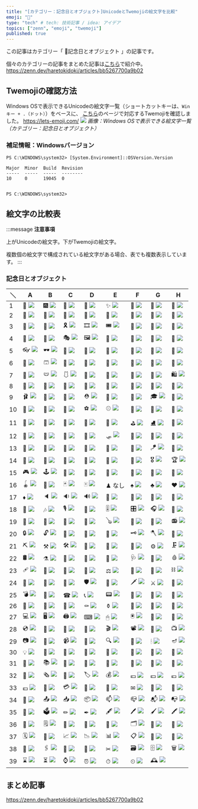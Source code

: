 ```yaml
---
title: "[カテゴリー：記念日とオブジェクト]UnicodeとTwemojiの絵文字を比較"
emoji: "🎈"
type: "tech" # tech: 技術記事 / idea: アイデア
topics: ["zenn", "emoji", "twemoji"]
published: true
---
```

この記事はカテゴリー「 🎈記念日とオブジェクト 」の記事です。

個々のカテゴリーの記事をまとめた記事は[こちら](https://zenn.dev/haretokidoki/articles/bb5267700a9b02)で紹介中。
https://zenn.dev/haretokidoki/articles/bb5267700a9b02

## Twemojiの確認方法
Windows OSで表示できるUnicodeの絵文字一覧（ショートカットキーは、`Winキー + .（ドット）`）をベースに、
[こちら](https://lets-emoji.com/)のページで対応するTwemojiを確認しました。
https://lets-emoji.com/
![](https://storage.googleapis.com/zenn-user-upload/639d9213837a-20230517.png)
*画像：Windows OSで表示できる絵文字一覧（カテゴリー：記念日とオブジェクト）*

### 補足情報：Windowsバージョン
```powershell:Windows10 Pro
PS C:\WINDOWS\system32> [System.Environment]::OSVersion.Version

Major  Minor  Build  Revision
-----  -----  -----  --------
10     0      19045  0


PS C:\WINDOWS\system32>
```

## 絵文字の比較表
:::message
**注意事項**

上がUnicodeの絵文字。下がTwemojiの絵文字。

複数個の絵文字で構成されている絵文字がある場合、表でも複数表示しています。
:::
### 記念日とオブジェクト
| ＼ | A | B | C | D | E | F | G | H |
| ----- | ----- | ----- | ----- | ----- | ----- | ----- | ----- | ----- |
| 1 | 🎈 ![](https://twemoji.maxcdn.com/v/14.0.2/72x72/1f388.png) | 🎆 ![](https://twemoji.maxcdn.com/v/14.0.2/72x72/1f386.png) | 🎇 ![](https://twemoji.maxcdn.com/v/14.0.2/72x72/1f387.png) | 🧨 ![](https://twemoji.maxcdn.com/v/14.0.2/72x72/1f9e8.png) | ✨ ![](https://twemoji.maxcdn.com/v/14.0.2/72x72/2728.png) | 🎉 ![](https://twemoji.maxcdn.com/v/14.0.2/72x72/1f389.png) | 🎊 ![](https://twemoji.maxcdn.com/v/14.0.2/72x72/1f38a.png) | 🎃 ![](https://twemoji.maxcdn.com/v/14.0.2/72x72/1f383.png) |
| 2 | 🎄 ![](https://twemoji.maxcdn.com/v/14.0.2/72x72/1f384.png) | 🎋 ![](https://twemoji.maxcdn.com/v/14.0.2/72x72/1f38b.png) | 🎍 ![](https://twemoji.maxcdn.com/v/14.0.2/72x72/1f38d.png) | 🎎 ![](https://twemoji.maxcdn.com/v/14.0.2/72x72/1f38e.png) | 🎏 ![](https://twemoji.maxcdn.com/v/14.0.2/72x72/1f38f.png) | 🎐 ![](https://twemoji.maxcdn.com/v/14.0.2/72x72/1f390.png) | 🎑 ![](https://twemoji.maxcdn.com/v/14.0.2/72x72/1f391.png) | 🧧 ![](https://twemoji.maxcdn.com/v/14.0.2/72x72/1f9e7.png) |
| 3 | 🎀 ![](https://twemoji.maxcdn.com/v/14.0.2/72x72/1f380.png) | 🎁 ![](https://twemoji.maxcdn.com/v/14.0.2/72x72/1f381.png) | 🎗 ![](https://twemoji.maxcdn.com/v/14.0.2/72x72/1f397.png) | 🎞 ![](https://twemoji.maxcdn.com/v/14.0.2/72x72/1f39e.png) | 🎟 ![](https://twemoji.maxcdn.com/v/14.0.2/72x72/1f39f.png) | 🎫 ![](https://twemoji.maxcdn.com/v/14.0.2/72x72/1f3ab.png) | 🎠 ![](https://twemoji.maxcdn.com/v/14.0.2/72x72/1f3a0.png) | 🎡 ![](https://twemoji.maxcdn.com/v/14.0.2/72x72/1f3a1.png) |
| 4 | 🎢 ![](https://twemoji.maxcdn.com/v/14.0.2/72x72/1f3a2.png) | 🎪 ![](https://twemoji.maxcdn.com/v/14.0.2/72x72/1f3aa.png) | 🎭 ![](https://twemoji.maxcdn.com/v/14.0.2/72x72/1f3ad.png) | 🖼 ![](https://twemoji.maxcdn.com/v/14.0.2/72x72/1f5bc.png) | 🎨 ![](https://twemoji.maxcdn.com/v/14.0.2/72x72/1f3a8.png) | 🧵 ![](https://twemoji.maxcdn.com/v/14.0.2/72x72/1f9f5.png) | 🧶 ![](https://twemoji.maxcdn.com/v/14.0.2/72x72/1f9f6.png) | 🛒 ![](https://twemoji.maxcdn.com/v/14.0.2/72x72/1f6d2.png) |
| 5 | 👓 ![](https://twemoji.maxcdn.com/v/14.0.2/72x72/1f453.png) | 🕶 ![](https://twemoji.maxcdn.com/v/14.0.2/72x72/1f576.png) | 🦺 ![](https://twemoji.maxcdn.com/v/14.0.2/72x72/1f9ba.png) | 🥽 ![](https://twemoji.maxcdn.com/v/14.0.2/72x72/1f97d.png) | 🥼 ![](https://twemoji.maxcdn.com/v/14.0.2/72x72/1f97c.png) | 🧥 ![](https://twemoji.maxcdn.com/v/14.0.2/72x72/1f9e5.png) | 👔 ![](https://twemoji.maxcdn.com/v/14.0.2/72x72/1f454.png) | 👕 ![](https://twemoji.maxcdn.com/v/14.0.2/72x72/1f455.png) |
| 6 | 👖 ![](https://twemoji.maxcdn.com/v/14.0.2/72x72/1f456.png) | 🩳 ![](https://twemoji.maxcdn.com/v/14.0.2/72x72/1fa73.png) | 🧣 ![](https://twemoji.maxcdn.com/v/14.0.2/72x72/1f9e3.png) | 🧤 ![](https://twemoji.maxcdn.com/v/14.0.2/72x72/1f9e4.png) | 🧦 ![](https://twemoji.maxcdn.com/v/14.0.2/72x72/1f9e6.png) | 👗 ![](https://twemoji.maxcdn.com/v/14.0.2/72x72/1f457.png) | 🥻 ![](https://twemoji.maxcdn.com/v/14.0.2/72x72/1f97b.png) | 👘 ![](https://twemoji.maxcdn.com/v/14.0.2/72x72/1f458.png) |
| 7 | 👚 ![](https://twemoji.maxcdn.com/v/14.0.2/72x72/1f45a.png) | 🩲 ![](https://twemoji.maxcdn.com/v/14.0.2/72x72/1fa72.png) | 🩱 ![](https://twemoji.maxcdn.com/v/14.0.2/72x72/1fa71.png) | 👙 ![](https://twemoji.maxcdn.com/v/14.0.2/72x72/1f459.png) | 👛 ![](https://twemoji.maxcdn.com/v/14.0.2/72x72/1f45b.png) | 👜 ![](https://twemoji.maxcdn.com/v/14.0.2/72x72/1f45c.png) | 👝 ![](https://twemoji.maxcdn.com/v/14.0.2/72x72/1f45d.png) | 🛍 ![](https://twemoji.maxcdn.com/v/14.0.2/72x72/1f6cd.png) |
| 8 | 🎒 ![](https://twemoji.maxcdn.com/v/14.0.2/72x72/1f392.png) | 👞 ![](https://twemoji.maxcdn.com/v/14.0.2/72x72/1f45e.png) | 👟 ![](https://twemoji.maxcdn.com/v/14.0.2/72x72/1f45f.png) | 🥾 ![](https://twemoji.maxcdn.com/v/14.0.2/72x72/1f97e.png) | 🥿 ![](https://twemoji.maxcdn.com/v/14.0.2/72x72/1f97f.png) | 👠 ![](https://twemoji.maxcdn.com/v/14.0.2/72x72/1f460.png) | 👡 ![](https://twemoji.maxcdn.com/v/14.0.2/72x72/1f461.png) | 👢 ![](https://twemoji.maxcdn.com/v/14.0.2/72x72/1f462.png) |
| 9 | 🩰 ![](https://twemoji.maxcdn.com/v/14.0.2/72x72/1fa70.png) | 👑 ![](https://twemoji.maxcdn.com/v/14.0.2/72x72/1f451.png) | 🧢 ![](https://twemoji.maxcdn.com/v/14.0.2/72x72/1f9e2.png) | ⛑ ![](https://twemoji.maxcdn.com/v/14.0.2/72x72/26d1.png) | 👒 ![](https://twemoji.maxcdn.com/v/14.0.2/72x72/1f452.png) | 🎩 ![](https://twemoji.maxcdn.com/v/14.0.2/72x72/1f3a9.png) | 🎓 ![](https://twemoji.maxcdn.com/v/14.0.2/72x72/1f393.png) | 💋 ![](https://twemoji.maxcdn.com/v/14.0.2/72x72/1f48b.png) |
| 10 | 💄 ![](https://twemoji.maxcdn.com/v/14.0.2/72x72/1f484.png) | 💍 ![](https://twemoji.maxcdn.com/v/14.0.2/72x72/1f48d.png) | 💎 ![](https://twemoji.maxcdn.com/v/14.0.2/72x72/1f48e.png) | ⚽ ![](https://twemoji.maxcdn.com/v/14.0.2/72x72/26bd.png) | ⚾ ![](https://twemoji.maxcdn.com/v/14.0.2/72x72/26be.png) | 🥎 ![](https://twemoji.maxcdn.com/v/14.0.2/72x72/1f94e.png) | 🏀 ![](https://twemoji.maxcdn.com/v/14.0.2/72x72/1f3c0.png) | 🏐 ![](https://twemoji.maxcdn.com/v/14.0.2/72x72/1f3d0.png) |
| 11 | 🏈 ![](https://twemoji.maxcdn.com/v/14.0.2/72x72/1f3c8.png) | 🏉 ![](https://twemoji.maxcdn.com/v/14.0.2/72x72/1f3c9.png) | 🎱 ![](https://twemoji.maxcdn.com/v/14.0.2/72x72/1f3b1.png) | 🎳 ![](https://twemoji.maxcdn.com/v/14.0.2/72x72/1f3b3.png) | 🥌 ![](https://twemoji.maxcdn.com/v/14.0.2/72x72/1f94c.png) | ⛳ ![](https://twemoji.maxcdn.com/v/14.0.2/72x72/26f3.png) | ⛸ ![](https://twemoji.maxcdn.com/v/14.0.2/72x72/26f8.png) | 🎣 ![](https://twemoji.maxcdn.com/v/14.0.2/72x72/1f3a3.png) |
| 12 | 🤿 ![](https://twemoji.maxcdn.com/v/14.0.2/72x72/1f93f.png) | 🎽 ![](https://twemoji.maxcdn.com/v/14.0.2/72x72/1f3bd.png) | 🛶 ![](https://twemoji.maxcdn.com/v/14.0.2/72x72/1f6f6.png) | 🎿 ![](https://twemoji.maxcdn.com/v/14.0.2/72x72/1f3bf.png) | 🛷 ![](https://twemoji.maxcdn.com/v/14.0.2/72x72/1f6f7.png) | 🥅 ![](https://twemoji.maxcdn.com/v/14.0.2/72x72/1f945.png) | 🏒 ![](https://twemoji.maxcdn.com/v/14.0.2/72x72/1f3d2.png) | 🥍 ![](https://twemoji.maxcdn.com/v/14.0.2/72x72/1f94d.png) |
| 13 | 🏏 ![](https://twemoji.maxcdn.com/v/14.0.2/72x72/1f3cf.png) | 🏑 ![](https://twemoji.maxcdn.com/v/14.0.2/72x72/1f3d1.png) | 🏓 ![](https://twemoji.maxcdn.com/v/14.0.2/72x72/1f3d3.png) | 🏸 ![](https://twemoji.maxcdn.com/v/14.0.2/72x72/1f3f8.png) | 🎾 ![](https://twemoji.maxcdn.com/v/14.0.2/72x72/1f3be.png) | 🥏 ![](https://twemoji.maxcdn.com/v/14.0.2/72x72/1f94f.png) | 🪁 ![](https://twemoji.maxcdn.com/v/14.0.2/72x72/1fa81.png) | 🎯 ![](https://twemoji.maxcdn.com/v/14.0.2/72x72/1f3af.png) |
| 14 | 🥊 ![](https://twemoji.maxcdn.com/v/14.0.2/72x72/1f94a.png) | 🥋 ![](https://twemoji.maxcdn.com/v/14.0.2/72x72/1f94b.png) | 🥇 ![](https://twemoji.maxcdn.com/v/14.0.2/72x72/1f947.png) | 🥈 ![](https://twemoji.maxcdn.com/v/14.0.2/72x72/1f948.png) | 🥉 ![](https://twemoji.maxcdn.com/v/14.0.2/72x72/1f949.png) | 🏅 ![](https://twemoji.maxcdn.com/v/14.0.2/72x72/1f3c5.png) | 🎖 ![](https://twemoji.maxcdn.com/v/14.0.2/72x72/1f396.png) | 🏆 ![](https://twemoji.maxcdn.com/v/14.0.2/72x72/1f3c6.png) |
| 15 | 🎮 ![](https://twemoji.maxcdn.com/v/14.0.2/72x72/1f3ae.png) | 🕹 ![](https://twemoji.maxcdn.com/v/14.0.2/72x72/1f579.png) | 🎰 ![](https://twemoji.maxcdn.com/v/14.0.2/72x72/1f3b0.png) | 🎲 ![](https://twemoji.maxcdn.com/v/14.0.2/72x72/1f3b2.png) | 🔮 ![](https://twemoji.maxcdn.com/v/14.0.2/72x72/1f52e.png) | 🧿 ![](https://twemoji.maxcdn.com/v/14.0.2/72x72/1f9ff.png) | 🧩 ![](https://twemoji.maxcdn.com/v/14.0.2/72x72/1f9e9.png) | 🧸 ![](https://twemoji.maxcdn.com/v/14.0.2/72x72/1f9f8.png) |
| 16 | 🪀 ![](https://twemoji.maxcdn.com/v/14.0.2/72x72/1fa80.png) | 🎴 ![](https://twemoji.maxcdn.com/v/14.0.2/72x72/1f3b4.png) | 🃏 ![](https://twemoji.maxcdn.com/v/14.0.2/72x72/1f0cf.png) | 🀄 ![](https://twemoji.maxcdn.com/v/14.0.2/72x72/1f004.png) | ♟ なし | ♠ ![](https://twemoji.maxcdn.com/v/14.0.2/72x72/2660.png) | ♣ ![](https://twemoji.maxcdn.com/v/14.0.2/72x72/2663.png) | ♥ ![](https://twemoji.maxcdn.com/v/14.0.2/72x72/2665.png) |
| 17 | ♦ ![](https://twemoji.maxcdn.com/v/14.0.2/72x72/2666.png) | 🔈 ![](https://twemoji.maxcdn.com/v/14.0.2/72x72/1f508.png) | 🔉 ![](https://twemoji.maxcdn.com/v/14.0.2/72x72/1f509.png) | 🔊 ![](https://twemoji.maxcdn.com/v/14.0.2/72x72/1f50a.png) | 📢 ![](https://twemoji.maxcdn.com/v/14.0.2/72x72/1f4e2.png) | 📣 ![](https://twemoji.maxcdn.com/v/14.0.2/72x72/1f4e3.png) | 🔔 ![](https://twemoji.maxcdn.com/v/14.0.2/72x72/1f514.png) | 🎼 ![](https://twemoji.maxcdn.com/v/14.0.2/72x72/1f3bc.png) |
| 18 | 🎵 ![](https://twemoji.maxcdn.com/v/14.0.2/72x72/1f3b5.png) | 🎶 ![](https://twemoji.maxcdn.com/v/14.0.2/72x72/1f3b6.png) | 🎙 ![](https://twemoji.maxcdn.com/v/14.0.2/72x72/1f399.png) | 🎤 ![](https://twemoji.maxcdn.com/v/14.0.2/72x72/1f3a4.png) | 🎚 ![](https://twemoji.maxcdn.com/v/14.0.2/72x72/1f39a.png) | 🎛 ![](https://twemoji.maxcdn.com/v/14.0.2/72x72/1f39b.png) | 🎧 ![](https://twemoji.maxcdn.com/v/14.0.2/72x72/1f3a7.png) | 📯 ![](https://twemoji.maxcdn.com/v/14.0.2/72x72/1f4ef.png) |
| 19 | 🥁 ![](https://twemoji.maxcdn.com/v/14.0.2/72x72/1f941.png) | 🎷 ![](https://twemoji.maxcdn.com/v/14.0.2/72x72/1f3b7.png) | 🎺 ![](https://twemoji.maxcdn.com/v/14.0.2/72x72/1f3ba.png) | 🎸 ![](https://twemoji.maxcdn.com/v/14.0.2/72x72/1f3b8.png) | 🪕 ![](https://twemoji.maxcdn.com/v/14.0.2/72x72/1fa95.png) | 🎻 ![](https://twemoji.maxcdn.com/v/14.0.2/72x72/1f3bb.png) | 🎹 ![](https://twemoji.maxcdn.com/v/14.0.2/72x72/1f3b9.png) | 📻 ![](https://twemoji.maxcdn.com/v/14.0.2/72x72/1f4fb.png) |
| 20 | 🔒 ![](https://twemoji.maxcdn.com/v/14.0.2/72x72/1f512.png) | 🔓 ![](https://twemoji.maxcdn.com/v/14.0.2/72x72/1f513.png) | 🔏 ![](https://twemoji.maxcdn.com/v/14.0.2/72x72/1f50f.png) | 🔐 ![](https://twemoji.maxcdn.com/v/14.0.2/72x72/1f510.png) | 🔑 ![](https://twemoji.maxcdn.com/v/14.0.2/72x72/1f511.png) | 🗝 ![](https://twemoji.maxcdn.com/v/14.0.2/72x72/1f5dd.png) | 🪓 ![](https://twemoji.maxcdn.com/v/14.0.2/72x72/1fa93.png) | 🔨 ![](https://twemoji.maxcdn.com/v/14.0.2/72x72/1f528.png) |
| 21 | ⛏ ![](https://twemoji.maxcdn.com/v/14.0.2/72x72/26cf.png) | ⚒ ![](https://twemoji.maxcdn.com/v/14.0.2/72x72/2692.png) | 🛠 ![](https://twemoji.maxcdn.com/v/14.0.2/72x72/1f6e0.png) | 🔧 ![](https://twemoji.maxcdn.com/v/14.0.2/72x72/1f527.png) | 🔩 ![](https://twemoji.maxcdn.com/v/14.0.2/72x72/1f529.png) | 🧱 ![](https://twemoji.maxcdn.com/v/14.0.2/72x72/1f9f1.png) | ⚙ ![](https://twemoji.maxcdn.com/v/14.0.2/72x72/2699.png) | 🗜 ![](https://twemoji.maxcdn.com/v/14.0.2/72x72/1f5dc.png) |
| 22 | 🛢 ![](https://twemoji.maxcdn.com/v/14.0.2/72x72/1f6e2.png) | ⚗ ![](https://twemoji.maxcdn.com/v/14.0.2/72x72/2697.png) | 🧪 ![](https://twemoji.maxcdn.com/v/14.0.2/72x72/1f9ea.png) | 🧫 ![](https://twemoji.maxcdn.com/v/14.0.2/72x72/1f9eb.png) | 🧬 ![](https://twemoji.maxcdn.com/v/14.0.2/72x72/1f9ec.png) | 🩺 ![](https://twemoji.maxcdn.com/v/14.0.2/72x72/1fa7a.png) | 💉 ![](https://twemoji.maxcdn.com/v/14.0.2/72x72/1f489.png) | 🩸 ![](https://twemoji.maxcdn.com/v/14.0.2/72x72/1fa78.png) |
| 23 | 🩹 ![](https://twemoji.maxcdn.com/v/14.0.2/72x72/1fa79.png) | 💊 ![](https://twemoji.maxcdn.com/v/14.0.2/72x72/1f48a.png) | 🔬 ![](https://twemoji.maxcdn.com/v/14.0.2/72x72/1f52c.png) | 🔭 ![](https://twemoji.maxcdn.com/v/14.0.2/72x72/1f52d.png) | ⚖ ![](https://twemoji.maxcdn.com/v/14.0.2/72x72/2696.png) | 📿 ![](https://twemoji.maxcdn.com/v/14.0.2/72x72/1f4ff.png) | 🔗 ![](https://twemoji.maxcdn.com/v/14.0.2/72x72/1f517.png) | ⛓ ![](https://twemoji.maxcdn.com/v/14.0.2/72x72/26d3.png) |
| 24 | 🧰 ![](https://twemoji.maxcdn.com/v/14.0.2/72x72/1f9f0.png) | 🧲 ![](https://twemoji.maxcdn.com/v/14.0.2/72x72/1f9f2.png) | 🦯 ![](https://twemoji.maxcdn.com/v/14.0.2/72x72/1f9af.png) | 🛡 ![](https://twemoji.maxcdn.com/v/14.0.2/72x72/1f6e1.png) | 🏹 ![](https://twemoji.maxcdn.com/v/14.0.2/72x72/1f3f9.png) | 🗡 ![](https://twemoji.maxcdn.com/v/14.0.2/72x72/1f5e1.png) | ⚔ ![](https://twemoji.maxcdn.com/v/14.0.2/72x72/2694.png) | 🔪 ![](https://twemoji.maxcdn.com/v/14.0.2/72x72/1f52a.png) |
| 25 | 💣 ![](https://twemoji.maxcdn.com/v/14.0.2/72x72/1f4a3.png) | 🔫 ![](https://twemoji.maxcdn.com/v/14.0.2/72x72/1f52b.png) | ☎ ![](https://twemoji.maxcdn.com/v/14.0.2/72x72/260e.png) | 📞 ![](https://twemoji.maxcdn.com/v/14.0.2/72x72/1f4de.png) | 📟 ![](https://twemoji.maxcdn.com/v/14.0.2/72x72/1f4df.png) | 📠 ![](https://twemoji.maxcdn.com/v/14.0.2/72x72/1f4e0.png) | 📱 ![](https://twemoji.maxcdn.com/v/14.0.2/72x72/1f4f1.png) | 📲 ![](https://twemoji.maxcdn.com/v/14.0.2/72x72/1f4f2.png) |
| 26 | 📳 ![](https://twemoji.maxcdn.com/v/14.0.2/72x72/1f4f3.png) | 📴 ![](https://twemoji.maxcdn.com/v/14.0.2/72x72/1f4f4.png) | 🚬 ![](https://twemoji.maxcdn.com/v/14.0.2/72x72/1f6ac.png) | ⚰ ![](https://twemoji.maxcdn.com/v/14.0.2/72x72/26b0.png) | ⚱ ![](https://twemoji.maxcdn.com/v/14.0.2/72x72/26b1.png) | 🗿 ![](https://twemoji.maxcdn.com/v/14.0.2/72x72/1f5ff.png) | 🔋 ![](https://twemoji.maxcdn.com/v/14.0.2/72x72/1f50b.png) | 🔌 ![](https://twemoji.maxcdn.com/v/14.0.2/72x72/1f50c.png) |
| 27 | 💻 ![](https://twemoji.maxcdn.com/v/14.0.2/72x72/1f4bb.png) | 🖥 ![](https://twemoji.maxcdn.com/v/14.0.2/72x72/1f5a5.png) | 🖨 ![](https://twemoji.maxcdn.com/v/14.0.2/72x72/1f5a8.png) | ⌨ ![](https://twemoji.maxcdn.com/v/14.0.2/72x72/2328.png) | 🖱 ![](https://twemoji.maxcdn.com/v/14.0.2/72x72/1f5b1.png) | 🖲 ![](https://twemoji.maxcdn.com/v/14.0.2/72x72/1f5b2.png) | 💽 ![](https://twemoji.maxcdn.com/v/14.0.2/72x72/1f4bd.png) | 💾 ![](https://twemoji.maxcdn.com/v/14.0.2/72x72/1f4be.png) |
| 28 | 💿 ![](https://twemoji.maxcdn.com/v/14.0.2/72x72/1f4bf.png) | 📀 ![](https://twemoji.maxcdn.com/v/14.0.2/72x72/1f4c0.png) | 🧮 ![](https://twemoji.maxcdn.com/v/14.0.2/72x72/1f9ee.png) | 🎥 ![](https://twemoji.maxcdn.com/v/14.0.2/72x72/1f3a5.png) | 🎬 ![](https://twemoji.maxcdn.com/v/14.0.2/72x72/1f3ac.png) | 📽 ![](https://twemoji.maxcdn.com/v/14.0.2/72x72/1f4fd.png) | 📡 ![](https://twemoji.maxcdn.com/v/14.0.2/72x72/1f4e1.png) | 📺 ![](https://twemoji.maxcdn.com/v/14.0.2/72x72/1f4fa.png) |
| 29 | 📷 ![](https://twemoji.maxcdn.com/v/14.0.2/72x72/1f4f7.png) | 📸 ![](https://twemoji.maxcdn.com/v/14.0.2/72x72/1f4f8.png) | 📹 ![](https://twemoji.maxcdn.com/v/14.0.2/72x72/1f4f9.png) | 📼 ![](https://twemoji.maxcdn.com/v/14.0.2/72x72/1f4fc.png) | 🔍 ![](https://twemoji.maxcdn.com/v/14.0.2/72x72/1f50d.png) | 🔎 ![](https://twemoji.maxcdn.com/v/14.0.2/72x72/1f50e.png) | 🕯 ![](https://twemoji.maxcdn.com/v/14.0.2/72x72/1f56f.png) | 🪔 ![](https://twemoji.maxcdn.com/v/14.0.2/72x72/1fa94.png) |
| 30 | 💡 ![](https://twemoji.maxcdn.com/v/14.0.2/72x72/1f4a1.png) | 🔦 ![](https://twemoji.maxcdn.com/v/14.0.2/72x72/1f526.png) | 🏮 ![](https://twemoji.maxcdn.com/v/14.0.2/72x72/1f3ee.png) | 📔 ![](https://twemoji.maxcdn.com/v/14.0.2/72x72/1f4d4.png) | 📕 ![](https://twemoji.maxcdn.com/v/14.0.2/72x72/1f4d5.png) | 📖 ![](https://twemoji.maxcdn.com/v/14.0.2/72x72/1f4d6.png) | 📗 ![](https://twemoji.maxcdn.com/v/14.0.2/72x72/1f4d7.png) | 📘 ![](https://twemoji.maxcdn.com/v/14.0.2/72x72/1f4d8.png) |
| 31 | 📙 ![](https://twemoji.maxcdn.com/v/14.0.2/72x72/1f4d9.png) | 📚 ![](https://twemoji.maxcdn.com/v/14.0.2/72x72/1f4da.png) | 📓 ![](https://twemoji.maxcdn.com/v/14.0.2/72x72/1f4d3.png) | 📒 ![](https://twemoji.maxcdn.com/v/14.0.2/72x72/1f4d2.png) | 📃 ![](https://twemoji.maxcdn.com/v/14.0.2/72x72/1f4c3.png) | 📜 ![](https://twemoji.maxcdn.com/v/14.0.2/72x72/1f4dc.png) | 📄 ![](https://twemoji.maxcdn.com/v/14.0.2/72x72/1f4c4.png) | 📑 ![](https://twemoji.maxcdn.com/v/14.0.2/72x72/1f4d1.png) |
| 32 | 📰 ![](https://twemoji.maxcdn.com/v/14.0.2/72x72/1f4f0.png) | 🗞 ![](https://twemoji.maxcdn.com/v/14.0.2/72x72/1f5de.png) | 🔖 ![](https://twemoji.maxcdn.com/v/14.0.2/72x72/1f516.png) | 🏷 ![](https://twemoji.maxcdn.com/v/14.0.2/72x72/1f3f7.png) | 💰 ![](https://twemoji.maxcdn.com/v/14.0.2/72x72/1f4b0.png) | 💴 ![](https://twemoji.maxcdn.com/v/14.0.2/72x72/1f4b4.png) | 💵 ![](https://twemoji.maxcdn.com/v/14.0.2/72x72/1f4b5.png) | 💶 ![](https://twemoji.maxcdn.com/v/14.0.2/72x72/1f4b6.png) |
| 33 | 💷 ![](https://twemoji.maxcdn.com/v/14.0.2/72x72/1f4b7.png) | 💸 ![](https://twemoji.maxcdn.com/v/14.0.2/72x72/1f4b8.png) | 💳 ![](https://twemoji.maxcdn.com/v/14.0.2/72x72/1f4b3.png) | 🧾 ![](https://twemoji.maxcdn.com/v/14.0.2/72x72/1f9fe.png) | 🏧 ![](https://twemoji.maxcdn.com/v/14.0.2/72x72/1f3e7.png) | ✉ ![](https://twemoji.maxcdn.com/v/14.0.2/72x72/2709.png) | 📧 ![](https://twemoji.maxcdn.com/v/14.0.2/72x72/1f4e7.png) | 📨 ![](https://twemoji.maxcdn.com/v/14.0.2/72x72/1f4e8.png) |
| 34 | 📩 ![](https://twemoji.maxcdn.com/v/14.0.2/72x72/1f4e9.png) | 📤 ![](https://twemoji.maxcdn.com/v/14.0.2/72x72/1f4e4.png) | 📥 ![](https://twemoji.maxcdn.com/v/14.0.2/72x72/1f4e5.png) | 📦 ![](https://twemoji.maxcdn.com/v/14.0.2/72x72/1f4e6.png) | 📫 ![](https://twemoji.maxcdn.com/v/14.0.2/72x72/1f4eb.png) | 📪 ![](https://twemoji.maxcdn.com/v/14.0.2/72x72/1f4ea.png) | 📬 ![](https://twemoji.maxcdn.com/v/14.0.2/72x72/1f4ec.png) | 📭 ![](https://twemoji.maxcdn.com/v/14.0.2/72x72/1f4ed.png) |
| 35 | 📮 ![](https://twemoji.maxcdn.com/v/14.0.2/72x72/1f4ee.png) | 🗳 ![](https://twemoji.maxcdn.com/v/14.0.2/72x72/1f5f3.png) | ✏ ![](https://twemoji.maxcdn.com/v/14.0.2/72x72/270f.png) | ✒ ![](https://twemoji.maxcdn.com/v/14.0.2/72x72/2712.png) | 🖋 ![](https://twemoji.maxcdn.com/v/14.0.2/72x72/1f58b.png) | 🖊 ![](https://twemoji.maxcdn.com/v/14.0.2/72x72/1f58a.png) | 🖌 ![](https://twemoji.maxcdn.com/v/14.0.2/72x72/1f58c.png) | 🖍 ![](https://twemoji.maxcdn.com/v/14.0.2/72x72/1f58d.png) |
| 36 | 📝 ![](https://twemoji.maxcdn.com/v/14.0.2/72x72/1f4dd.png) | 🗒 ![](https://twemoji.maxcdn.com/v/14.0.2/72x72/1f5d2.png) | 💼 ![](https://twemoji.maxcdn.com/v/14.0.2/72x72/1f4bc.png) | 📁 ![](https://twemoji.maxcdn.com/v/14.0.2/72x72/1f4c1.png) | 📂 ![](https://twemoji.maxcdn.com/v/14.0.2/72x72/1f4c2.png) | 🗂 ![](https://twemoji.maxcdn.com/v/14.0.2/72x72/1f5c2.png) | 📅 ![](https://twemoji.maxcdn.com/v/14.0.2/72x72/1f4c5.png) | 📆 ![](https://twemoji.maxcdn.com/v/14.0.2/72x72/1f4c6.png) |
| 37 | 🗓 ![](https://twemoji.maxcdn.com/v/14.0.2/72x72/1f5d3.png) | 📇 ![](https://twemoji.maxcdn.com/v/14.0.2/72x72/1f4c7.png) | 📈 ![](https://twemoji.maxcdn.com/v/14.0.2/72x72/1f4c8.png) | 📉 ![](https://twemoji.maxcdn.com/v/14.0.2/72x72/1f4c9.png) | 📊 ![](https://twemoji.maxcdn.com/v/14.0.2/72x72/1f4ca.png) | 📋 ![](https://twemoji.maxcdn.com/v/14.0.2/72x72/1f4cb.png) | 📌 ![](https://twemoji.maxcdn.com/v/14.0.2/72x72/1f4cc.png) | 📍 ![](https://twemoji.maxcdn.com/v/14.0.2/72x72/1f4cd.png) |
| 38 | 📎 ![](https://twemoji.maxcdn.com/v/14.0.2/72x72/1f4ce.png) | 🖇 ![](https://twemoji.maxcdn.com/v/14.0.2/72x72/1f587.png) | 📏 ![](https://twemoji.maxcdn.com/v/14.0.2/72x72/1f4cf.png) | 📐 ![](https://twemoji.maxcdn.com/v/14.0.2/72x72/1f4d0.png) | ✂ ![](https://twemoji.maxcdn.com/v/14.0.2/72x72/2702.png) | 🗃 ![](https://twemoji.maxcdn.com/v/14.0.2/72x72/1f5c3.png) | 🗄 ![](https://twemoji.maxcdn.com/v/14.0.2/72x72/1f5c4.png) | 🗑 ![](https://twemoji.maxcdn.com/v/14.0.2/72x72/1f5d1.png) |
| 39 | ⌛ ![](https://twemoji.maxcdn.com/v/14.0.2/72x72/231b.png) | ⏳ ![](https://twemoji.maxcdn.com/v/14.0.2/72x72/23f3.png) | ⌚ ![](https://twemoji.maxcdn.com/v/14.0.2/72x72/231a.png) | ⏰ ![](https://twemoji.maxcdn.com/v/14.0.2/72x72/23f0.png) | ⏱ ![](https://twemoji.maxcdn.com/v/14.0.2/72x72/23f1.png) | ⏲ ![](https://twemoji.maxcdn.com/v/14.0.2/72x72/23f2.png) | 🕰 ![](https://twemoji.maxcdn.com/v/14.0.2/72x72/1f570.png)

## まとめ記事
https://zenn.dev/haretokidoki/articles/bb5267700a9b02
